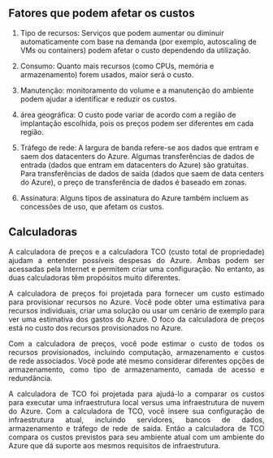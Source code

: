 ## Fatores que podem afetar os custos

1. Tipo de recursos: Serviços que podem aumentar ou diminuir automaticamente com base na demanda (por exemplo, autoscaling de VMs ou containers) podem afetar o custo dependendo da utilização.

2. Consumo: Quanto mais recursos (como CPUs, memória e armazenamento) forem usados, maior será o custo.

3. Manutenção: monitoramento do volume e a manutenção do ambiente podem ajudar a identificar e reduzir os custos.

4. área geográfica: O custo pode variar de acordo com a região de implantação escolhida, pois os preços podem ser diferentes em cada região.

5. Tráfego de rede: A largura de banda refere-se aos dados que entram e saem dos datacenters do Azure. Algumas transferências de dados de entrada (dados que entram em datacenters do Azure) são gratuitas. Para transferências de dados de saída (dados que saem de data centers do Azure), o preço de transferência de dados é baseado em zonas.

6. Assinatura: Alguns tipos de assinatura do Azure também incluem as concessões de uso, que afetam os custos.

## Calculadoras

<p align="justify">A calculadora de preços e a calculadora TCO (custo total de propriedade) ajudam a entender possíveis despesas do Azure. Ambas podem ser acessadas pela Internet e permitem criar uma configuração. No entanto, as duas calculadoras têm propósitos muito diferentes.</p>

<p align="justify">A calculadora de preços foi projetada para fornecer um custo estimado para provisionar recursos no Azure. Você pode obter uma estimativa para recursos individuais, criar uma solução ou usar um cenário de exemplo para ver uma estimativa dos gastos do Azure. O foco da calculadora de preços está no custo dos recursos provisionados no Azure.</p>

<p align="justify">Com a calculadora de preços, você pode estimar o custo de todos os recursos provisionados, incluindo computação, armazenamento e custos de rede associados. Você pode até mesmo considerar diferentes opções de armazenamento, como tipo de armazenamento, camada de acesso e redundância.</p>

<p align="justify">A calculadora de TCO foi projetada para ajudá-lo a comparar os custos para executar uma infraestrutura local versus uma infraestrutura de nuvem do Azure. Com a calculadora de TCO, você insere sua configuração de infraestrutura atual, incluindo servidores, bancos de dados, armazenamento e tráfego de rede de saída. Então a calculadora de TCO compara os custos previstos para seu ambiente atual com um ambiente do Azure que dá suporte aos mesmos requisitos de infraestrutura.</p>